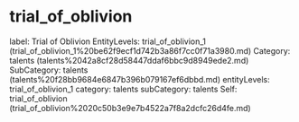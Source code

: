 # trial_of_oblivion

label: Trial of Oblivion
EntityLevels: trial_of_oblivion_1 (trial_of_oblivion_1%20be62f9ecf1d742b3a86f7cc0f71a3980.md)
Category: talents (talents%2042a8cf28d58447ddaf6bbc9d8949ede2.md)
SubCategory: talents (talents%20f28bb9684e6847b396b079167ef6dbbd.md)
entityLevels: trial_of_oblivion_1
category: talents
subCategory: talents
Self: trial_of_oblivion (trial_of_oblivion%2020c50b3e9e7b4522a7f8a2dcfc26d4fe.md)

[](Untitled%20116ad3016e614088b0054fe2b12ec658.md)